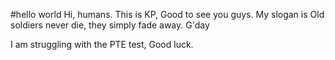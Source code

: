 #hello world
Hi, humans. This is KP, Good to see you guys. 
My slogan is Old soldiers never die, they simply fade away.
G'day

I am struggling with the PTE test, Good luck.

